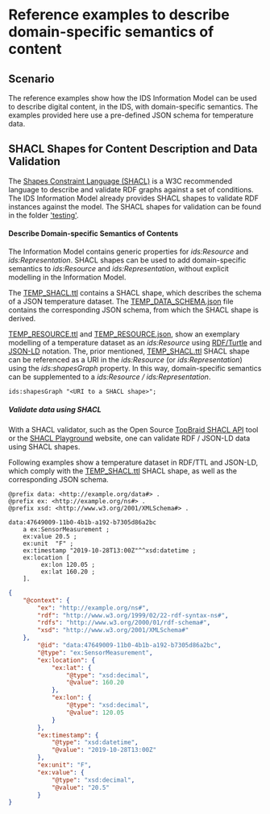 # Reference examples to describe domain-specific semantics of content

## Scenario
The reference examples show how the IDS Information Model can be used to describe digital content, in the IDS, with domain-specific semantics. The examples provided here use a pre-defined JSON schema for temperature data.

## SHACL Shapes for Content Description and Data Validation

The [Shapes Constraint Language (SHACL)](https://www.w3.org/TR/shacl/) is a W3C recommended language to describe and validate RDF graphs against a set of conditions.
The IDS Information Model already provides SHACL shapes to validate RDF instances against the model. The SHACL shapes for validation can be found in the folder ['testing'](/../../testing).

#### Describe Domain-specific Semantics of Contents

The Information Model contains generic properties for _ids:Resource_ and _ids:Representation_. SHACL shapes can be used to add domain-specific semantics to _ids:Resource_ and _ids:Representation_, without explicit modelling in the Information Model.

The [TEMP_SHACL.ttl](TEMP_SHACL.ttl) contains a SHACL shape, which describes the schema of a JSON temperature dataset. The [TEMP_DATA_SCHEMA.json](TEMP_DATA_SCHEMA.json) file contains the corresponding JSON schema, from which the SHACL shape is derived.

[TEMP_RESOURCE.ttl](TEMP_RESOURCE.ttl) and [TEMP_RESOURCE.json](TEMP_RESOURCE.json), show an exemplary modelling of a temperature dataset as an _ids:Resource_ using [RDF/Turtle](https://www.w3.org/TR/turtle/) and [JSON-LD](https://www.w3.org/TR/2014/REC-json-ld-20140116/) notation. The, prior mentioned,  [TEMP_SHACL.ttl](TEMP_SHACL.ttl) SHACL shape can be referenced as a URI in the _ids:Resource_ (or _ids:Representation_) using the _ids:shapesGraph_ property. In this way, domain-specific semantics can be supplemented to a _ids:Resource / ids:Representation_.  

```
ids:shapesGraph "<URI to a SHACL shape>";
```

##### Validate data using SHACL
With a SHACL validator, such as the Open Source [TopBraid SHACL API](https://github.com/TopQuadrant/shacl) tool or the [SHACL Playground](https://shacl.org/playground/) website, one can validate RDF / JSON-LD data using SHACL shapes.

Following examples show a temperature dataset in RDF/TTL and JSON-LD, which comply with the [TEMP_SHACL.ttl](TEMP_SHACL.ttl) SHACL shape, as well as the corresponding JSON schema.

```
@prefix data: <http://example.org/data#> .
@prefix ex: <http://example.org/ns#> .
@prefix xsd: <http://www.w3.org/2001/XMLSchema#> .

data:47649009-11b0-4b1b-a192-b7305d86a2bc
    a ex:SensorMeasurement ;
    ex:value 20.5 ;
    ex:unit  "F" ;
    ex:timestamp "2019-10-28T13:00Z"^^xsd:datetime ;
    ex:location [
         ex:lon 120.05 ;
         ex:lat 160.20 ;
    ].
```
```JSON
{
    "@context": {
        "ex": "http://example.org/ns#",
        "rdf": "http://www.w3.org/1999/02/22-rdf-syntax-ns#",
        "rdfs": "http://www.w3.org/2000/01/rdf-schema#",
        "xsd": "http://www.w3.org/2001/XMLSchema#"
    },
        "@id": "data:47649009-11b0-4b1b-a192-b7305d86a2bc",
        "@type": "ex:SensorMeasurement",
        "ex:location": {
            "ex:lat": {
                "@type": "xsd:decimal",
                "@value": 160.20
            },
            "ex:lon": {
                "@type": "xsd:decimal",
                "@value": 120.05
            }
        },
        "ex:timestamp": {
            "@type": "xsd:datetime",
            "@value": "2019-10-28T13:00Z"
        },
        "ex:unit": "F",
        "ex:value": {
            "@type": "xsd:decimal",
            "@value": "20.5"
        }
}
```
